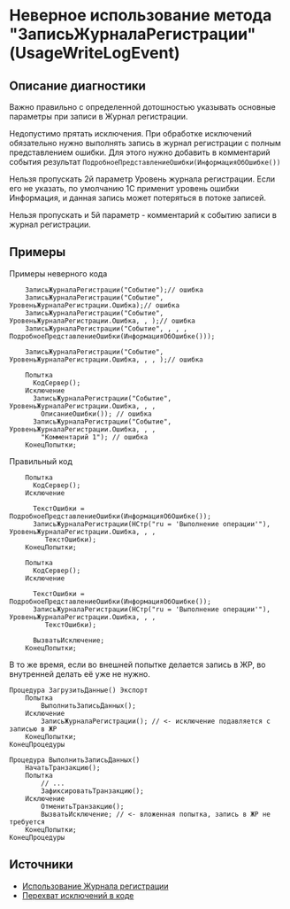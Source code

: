 # Неверное использование метода "ЗаписьЖурналаРегистрации" (UsageWriteLogEvent)

<!-- Блоки выше заполняются автоматически, не трогать -->
## Описание диагностики
<!-- Описание диагностики заполняется вручную. Необходимо понятным языком описать смысл и схему работу -->
Важно правильно с определенной дотошностью указывать основные параметры при записи в Журнал регистрации.

Недопустимо прятать исключения.
При обработке исключений обязательно нужно выполнять запись в журнал регистрации с полным представлением ошибки.
Для этого нужно добавить в комментарий события результат `ПодробноеПредставлениеОшибки(ИнформацияОбОшибке())`

Нельзя пропускать 2й параметр Уровень журнала регистрации. Если его не указать, по умолчанию 1С применит уровень ошибки Информация, и данная запись может потеряться в потоке записей.

Нельзя пропускать и 5й параметр - комментарий к событию записи в журнал регистрации.

## Примеры
<!-- В данном разделе приводятся примеры, на которые диагностика срабатывает, а также можно привести пример, как можно исправить ситуацию -->

Примеры неверного кода
```bsl
    ЗаписьЖурналаРегистрации("Событие");// ошибка
    ЗаписьЖурналаРегистрации("Событие", УровеньЖурналаРегистрации.Ошибка);// ошибка
    ЗаписьЖурналаРегистрации("Событие", УровеньЖурналаРегистрации.Ошибка, , );// ошибка
    ЗаписьЖурналаРегистрации("Событие", , , , ПодробноеПредставлениеОшибки(ИнформацияОбОшибке()));

    ЗаписьЖурналаРегистрации("Событие", УровеньЖурналаРегистрации.Ошибка, , , );// ошибка

    Попытка
      КодСервер();
    Исключение
      ЗаписьЖурналаРегистрации("Событие", УровеньЖурналаРегистрации.Ошибка, , ,
        ОписаниеОшибки()); // ошибка
      ЗаписьЖурналаРегистрации("Событие", УровеньЖурналаРегистрации.Ошибка, , ,
        "Комментарий 1"); // ошибка
    КонецПопытки;
```

Правильный код
```bsl
    Попытка
      КодСервер();
    Исключение

      ТекстОшибки = ПодробноеПредставлениеОшибки(ИнформацияОбОшибке());
      ЗаписьЖурналаРегистрации(НСтр("ru = 'Выполнение операции'"), УровеньЖурналаРегистрации.Ошибка, , ,
         ТекстОшибки);
    КонецПопытки;

    Попытка
      КодСервер();
    Исключение

      ТекстОшибки = ПодробноеПредставлениеОшибки(ИнформацияОбОшибке());
      ЗаписьЖурналаРегистрации(НСтр("ru = 'Выполнение операции'"), УровеньЖурналаРегистрации.Ошибка, , ,
         ТекстОшибки);

      ВызватьИсключение;
    КонецПопытки;
```
В то же время, если во внешней попытке делается запись в ЖР, во внутренней делать её уже не нужно.
```bsl
Процедура ЗагрузитьДанные() Экспорт
    Попытка
        ВыполнитьЗаписьДанных();
    Исключение
        ЗаписьЖурналаРегистрации(); // <- исключение подавляется с записью в ЖР
    КонецПопытки;
КонецПроцедуры

Процедура ВыполнитьЗаписьДанных()
    НачатьТранзакцию();
    Попытка
        // ...
        ЗафиксироватьТранзакцию();
    Исключение
        ОтменитьТранзакцию();
        ВызватьИсключение; // <- вложенная попытка, запись в ЖР не требуется
    КонецПопытки;
КонецПроцедуры
```
## Источники
<!-- Необходимо указывать ссылки на все источники, из которых почерпнута информация для создания диагностики -->
<!-- Примеры источников

* Источник: [Стандарт: Тексты модулей](https://its.1c.ru/db/v8std#content:456:hdoc)
* Полезная информация: [Отказ от использования модальных окон](https://its.1c.ru/db/metod8dev#content:5272:hdoc)
* Источник: [Cognitive complexity, ver. 1.4](https://www.sonarsource.com/docs/CognitiveComplexity.pdf) -->

* [Использование Журнала регистрации](https://its.1c.ru/db/v8std#content:498:hdoc)
* [Перехват исключений в коде](https://its.1c.ru/db/v8std#content:499:hdoc)
